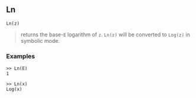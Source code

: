 ## Ln

``` 
Ln(z)
``` 
> returns the base-`E` logarithm of `z`. `Ln(z)` will be converted to `Log(z)` in symbolic mode.

### Examples 
``` 
>> Ln(E)  
1

>> Ln(x)    
Log(x) 
```